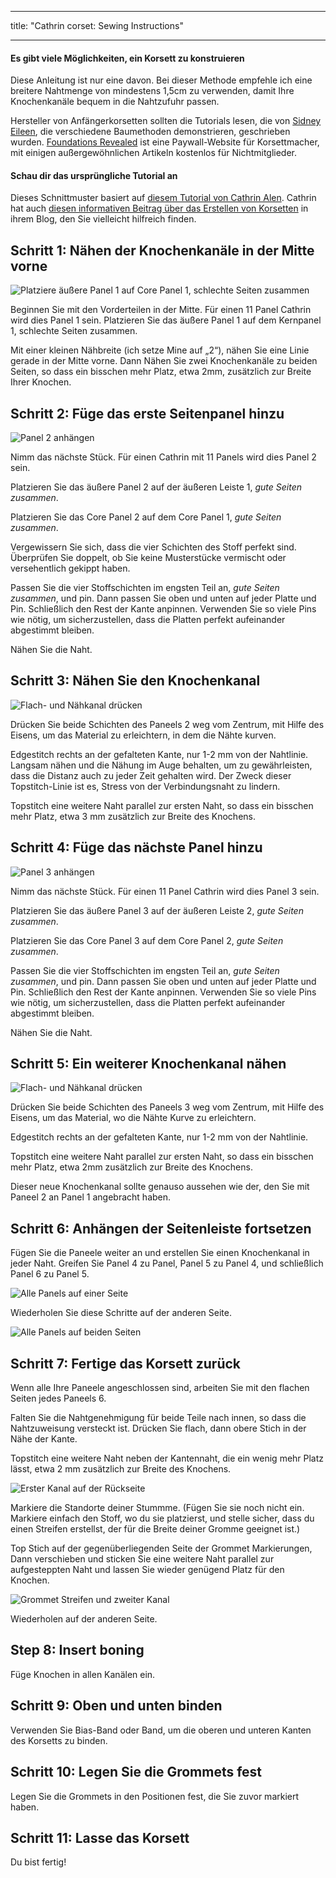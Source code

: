 - - -
title: "Cathrin corset: Sewing Instructions"
- - -

<Note>

#### Es gibt viele Möglichkeiten, ein Korsett zu konstruieren

Diese Anleitung ist nur eine davon. Bei dieser Methode empfehle ich eine breitere Nahtmenge von mindestens 1,5cm zu verwenden, damit Ihre Knochenkanäle bequem in die Nahtzufuhr passen.

Hersteller von Anfängerkorsetten sollten die Tutorials lesen, die von [Sidney Eileen](http://www.sidneyeileen.com), die verschiedene Baumethoden demonstrieren, geschrieben wurden. [Foundations Revealed](https://www.foundationsrevealed.com) ist eine Paywall-Website für Korsettmacher, mit einigen außergewöhnlichen Artikeln kostenlos für Nichtmitglieder.

#### Schau dir das ursprüngliche Tutorial an

Dieses Schnittmuster basiert auf [diesem Tutorial von Cathrin Alen](https://katafalk.wordpress.com/2010/06/24/underbust-pattern-tutorial/). Cathrin hat auch [diesen informativen Beitrag über das Erstellen von Korsetten](https://katafalk.wordpress.com/2009/05/03/how-i-sew-corsets/) in ihrem Blog, den Sie vielleicht hilfreich finden.

</Note>

## Schritt 1: Nähen der Knochenkanäle in der Mitte vorne

![Platziere äußere Panel 1 auf Core Panel 1, schlechte Seiten zusammen](step01.png)

Beginnen Sie mit den Vorderteilen in der Mitte. Für einen 11 Panel Cathrin wird dies Panel 1 sein. Platzieren Sie das äußere Panel 1 auf dem Kernpanel 1, schlechte Seiten zusammen.

Mit einer kleinen Nähbreite (ich setze Mine auf „2“), nähen Sie eine Linie gerade in der Mitte vorne. Dann Nähen Sie zwei Knochenkanäle zu beiden Seiten, so dass ein bisschen mehr Platz, etwa 2mm, zusätzlich zur Breite Ihrer Knochen.

## Schritt 2: Füge das erste Seitenpanel hinzu

![Panel 2 anhängen](step02.png)

Nimm das nächste Stück. Für einen Cathrin mit 11 Panels wird dies Panel 2 sein.

Platzieren Sie das äußere Panel 2 auf der äußeren Leiste 1, _gute Seiten zusammen_.

Platzieren Sie das Core Panel 2 auf dem Core Panel 1, _gute Seiten zusammen_.

Vergewissern Sie sich, dass die vier Schichten des Stoff perfekt sind. Überprüfen Sie doppelt, ob Sie keine Musterstücke vermischt oder versehentlich gekippt haben.

Passen Sie die vier Stoffschichten im engsten Teil an, _gute Seiten zusammen_, und pin. Dann passen Sie oben und unten auf jeder Platte und Pin. Schließlich den Rest der Kante anpinnen. Verwenden Sie so viele Pins wie nötig, um sicherzustellen, dass die Platten perfekt aufeinander abgestimmt bleiben.

Nähen Sie die Naht.

## Schritt 3: Nähen Sie den Knochenkanal

![Flach- und Nähkanal drücken](step03.png)

Drücken Sie beide Schichten des Paneels 2 weg vom Zentrum, mit Hilfe des Eisens, um das Material zu erleichtern, in dem die Nähte kurven.

Edgestitch rechts an der gefalteten Kante, nur 1-2 mm von der Nahtlinie. Langsam nähen und die Nähung im Auge behalten, um zu gewährleisten, dass die Distanz auch zu jeder Zeit gehalten wird. Der Zweck dieser Topstitch-Linie ist es, Stress von der Verbindungsnaht zu lindern.

Topstitch eine weitere Naht parallel zur ersten Naht, so dass ein bisschen mehr Platz, etwa 3 mm zusätzlich zur Breite des Knochens.

## Schritt 4: Füge das nächste Panel hinzu

![Panel 3 anhängen](step04.png)

Nimm das nächste Stück. Für einen 11 Panel Cathrin wird dies Panel 3 sein.

Platzieren Sie das äußere Panel 3 auf der äußeren Leiste 2, _gute Seiten zusammen_.

Platzieren Sie das Core Panel 3 auf dem Core Panel 2, _gute Seiten zusammen_.

Passen Sie die vier Stoffschichten im engsten Teil an, _gute Seiten zusammen_, und pin. Dann passen Sie oben und unten auf jeder Platte und Pin. Schließlich den Rest der Kante anpinnen. Verwenden Sie so viele Pins wie nötig, um sicherzustellen, dass die Platten perfekt aufeinander abgestimmt bleiben.

Nähen Sie die Naht.

## Schritt 5: Ein weiterer Knochenkanal nähen

![Flach- und Nähkanal drücken](step05.png)

Drücken Sie beide Schichten des Paneels 3 weg vom Zentrum, mit Hilfe des Eisens, um das Material, wo die Nähte Kurve zu erleichtern.

Edgestitch rechts an der gefalteten Kante, nur 1-2 mm von der Nahtlinie.

Topstitch eine weitere Naht parallel zur ersten Naht, so dass ein bisschen mehr Platz, etwa 2mm zusätzlich zur Breite des Knochens.

Dieser neue Knochenkanal sollte genauso aussehen wie der, den Sie mit Paneel 2 an Panel 1 angebracht haben.

## Schritt 6: Anhängen der Seitenleiste fortsetzen

Fügen Sie die Paneele weiter an und erstellen Sie einen Knochenkanal in jeder Naht. Greifen Sie Panel 4 zu Panel, Panel 5 zu Panel 4, und schließlich Panel 6 zu Panel 5.

![Alle Panels auf einer Seite](step06.png)

Wiederholen Sie diese Schritte auf der anderen Seite.

![Alle Panels auf beiden Seiten](step06b.png)

## Schritt 7: Fertige das Korsett zurück

Wenn alle Ihre Paneele angeschlossen sind, arbeiten Sie mit den flachen Seiten jedes Paneels 6.

Falten Sie die Nahtgenehmigung für beide Teile nach innen, so dass die Nahtzuweisung versteckt ist. Drücken Sie flach, dann obere Stich in der Nähe der Kante.

Topstitch eine weitere Naht neben der Kantennaht, die ein wenig mehr Platz lässt, etwa 2 mm zusätzlich zur Breite des Knochens.

![Erster Kanal auf der Rückseite](step07.png)

Markiere die Standorte deiner Stummme. (Fügen Sie sie noch nicht ein. Markiere einfach den Stoff, wo du sie platzierst, und stelle sicher, dass du einen Streifen erstellst, der für die Breite deiner Gromme geeignet ist.)

Top Stich auf der gegenüberliegenden Seite der Grommet Markierungen, Dann verschieben und sticken Sie eine weitere Naht parallel zur aufgesteppten Naht und lassen Sie wieder genügend Platz für den Knochen.

![Grommet Streifen und zweiter Kanal](step07b.png)

Wiederholen auf der anderen Seite.

## Step 8: Insert boning

Füge Knochen in allen Kanälen ein.

## Schritt 9: Oben und unten binden

Verwenden Sie Bias-Band oder Band, um die oberen und unteren Kanten des Korsetts zu binden.

## Schritt 10: Legen Sie die Grommets fest

Legen Sie die Grommets in den Positionen fest, die Sie zuvor markiert haben.

## Schritt 11: Lasse das Korsett

Du bist fertig!
